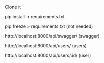 Clone it

pip install -r requirements.txt

pip freeze > requirements.txt (not needed)

http://localhost:8000/api/swagger/ (swagger)

http://localhost:8000/api/users/ (users)

http://localhost:8000/api/users/:id/ (user)

